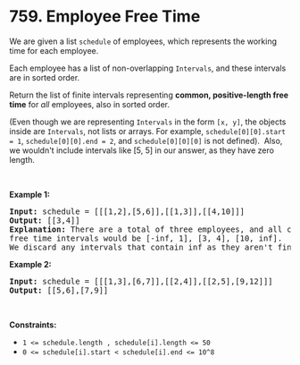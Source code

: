 # 759. Employee Free Time

<p>We are given a list <code>schedule</code> of employees, which represents the working time for each employee.</p>

<p>Each employee has a list of non-overlapping <code>Intervals</code>, and these intervals are in sorted order.</p>

<p>Return the list of finite intervals representing <b>common, positive-length free time</b> for <i>all</i> employees, also in sorted order.</p>

<p>(Even though we are representing <code>Intervals</code> in the form <code>[x, y]</code>, the objects inside are <code>Intervals</code>, not lists or arrays. For example, <code>schedule[0][0].start = 1</code>, <code>schedule[0][0].end = 2</code>, and <code>schedule[0][0][0]</code> is not defined).&nbsp; Also, we wouldn&#39;t include intervals like [5, 5] in our answer, as they have zero length.</p>

<p>&nbsp;</p>
<p><strong class="example">Example 1:</strong></p>

<pre>
<strong>Input:</strong> schedule = [[[1,2],[5,6]],[[1,3]],[[4,10]]]
<strong>Output:</strong> [[3,4]]
<strong>Explanation:</strong> There are a total of three employees, and all common
free time intervals would be [-inf, 1], [3, 4], [10, inf].
We discard any intervals that contain inf as they aren&#39;t finite.
</pre>

<p><strong class="example">Example 2:</strong></p>

<pre>
<strong>Input:</strong> schedule = [[[1,3],[6,7]],[[2,4]],[[2,5],[9,12]]]
<strong>Output:</strong> [[5,6],[7,9]]
</pre>

<p>&nbsp;</p>
<p><strong>Constraints:</strong></p>

<ul>
	<li><code>1 &lt;= schedule.length , schedule[i].length &lt;= 50</code></li>
	<li><code>0 &lt;= schedule[i].start &lt; schedule[i].end &lt;= 10^8</code></li>
</ul>
